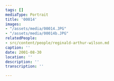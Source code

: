 ```yaml
---
tags: []
mediaType: Portrait
title: '00014'
images:
- "/assets/media/00014.JPG"
- "/assets/media/00014b.JPG"
relatedPeople:
- src/content/people/reginald-arthur-wilson.md
caption: ''
date: 2001-08-30
location: ''
description: ''
transcription: ''

---
```

